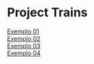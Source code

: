 # Project Trains
[Exemplo 01](/Exemplo_01.ipynb)<br />
[Exemplo 02](/Exemplo_02.ipynb)<br />
[Exemplo 03](/Exemplo_03.ipynb)<br />
[Exemplo 04](/Exemplo_04.ipynb)<br />
